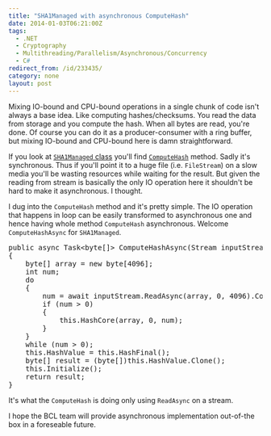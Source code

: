 ```yaml
---
title: "SHA1Managed with asynchronous ComputeHash"
date: 2014-01-03T06:21:00Z
tags:
  - .NET
  - Cryptography
  - Multithreading/Parallelism/Asynchronous/Concurrency
  - C#
redirect_from: /id/233435/
category: none
layout: post
---
```

Mixing IO-bound and CPU-bound operations in a single chunk of code isn't always a base idea. Like computing hashes/checksums. You read the data from storage and you compute the hash. When all bytes are read, you're done. Of course you can do it as a producer-consumer with a ring buffer, but mixing IO-bound and CPU-bound here is damn straightforward.

If you look at [`SHA1Managed` class][1] you'll find [`ComputeHash`][2] method. Sadly it's synchronous. Thus if you'll point it to a huge file (i.e. `FileStream`) on a slow media you'll be wasting resources while waiting for the result. But given the reading from stream is basically the only IO operation here it shouldn't be hard to make it asynchronous. I thought.

<!-- excerpt -->

I dug into the `ComputeHash` method and it's pretty simple. The IO operation that happens in loop can be easily transformed to asynchronous one and hence having whole method `ComputeHash` asynchronous. Welcome `ComputeHashAsync` for `SHA1Managed`.

<pre class="brush:csharp">
public async Task&lt;byte[]&gt; ComputeHashAsync(Stream inputStream)
{
    byte[] array = new byte[4096];
    int num;
    do
    {
        num = await inputStream.ReadAsync(array, 0, 4096).ConfigureAwait(false);
        if (num &gt; 0)
        {
            this.HashCore(array, 0, num);
        }
    }
    while (num &gt; 0);
    this.HashValue = this.HashFinal();
    byte[] result = (byte[])this.HashValue.Clone();
    this.Initialize();
    return result;
}
</pre>

It's what the `ComputeHash` is doing only using `ReadAsync` on a stream.

I hope the BCL team will provide asynchronous implementation out-of-the box in a foreseable future.

[1]: http://msdn.microsoft.com/en-us/library/system.security.cryptography.sha1managed(v=vs.110).aspx
[2]: http://msdn.microsoft.com/en-us/library/xa627k19(v=vs.110).aspx